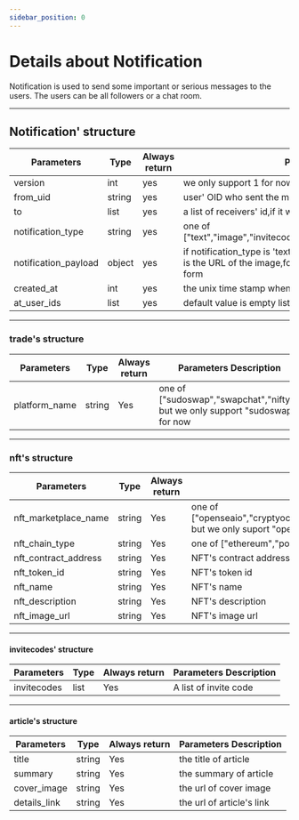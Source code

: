 ```yaml
---
sidebar_position: 0
---
```


# Details about Notification
Notification is used to send some important or serious messages to the users. The users can be all followers or a chat room.
___

## Notification' structure
| Parameters | Type | Always return |  Parameters Description|
| ---------|------ | ------------- |--------|
|version|int| yes|we only support 1 for now |
|from_uid|string|yes|user' OID who sent the message|
|to|list|yes|a list of receivers' id,if it will send to all users,then set it to empty list "[]"|
|notification_type|string|yes|one of ["text","image","invitecodes","audio","video","nft","trade","notification"]|
|notification_payload|object|yes|if notification_type is 'text',it is pure text,if notification_type is 'image',it is the URL of the image,for other types, Please see the tables below this form|
|created_at|int|yes|the unix time stamp when the message sent|
|at_user_ids|list|yes|default value is empty list []|

___

### trade's structure
| Parameters | Type | Always return |  Parameters Description|
| ---------|------ | ------------- |--------|
|platform_name|string|Yes|one of ["sudoswap","swapchat","nifty"], but we only support "sudoswap" for now|

___

### nft's structure
| Parameters | Type | Always return |  Parameters Description|
| ---------|------ | ------------- |--------|
|nft_marketplace_name|string|Yes|one of ["openseaio","cryptyocom","gamaio","binancecom","ftxcom","onchain"], but we only suport "openseaio" for now|
|nft_chain_type|string|Yes|one of ["ethereum","polygon","solana"]|
|nft_contract_address|string|Yes|NFT's contract address|
|nft_token_id|string|Yes|NFT's token id|
|nft_name|string|Yes|NFT's name|
|nft_description|string|Yes|NFT's description|
|nft_image_url|string|Yes|NFT's image url|

___

#### invitecodes' structure
| Parameters | Type | Always return |  Parameters Description|
| ---------|------ | ------------- |--------|
|invitecodes|list|Yes|A list of invite code|

___

#### article's structure
| Parameters | Type | Always return |  Parameters Description|
| ---------|------ | ------------- |--------|
|title|string|Yes|the title of article|
|summary|string|Yes|the summary of article|
|cover_image|string|Yes|the url of cover image|
|details_link|string|Yes|the url of article's link|